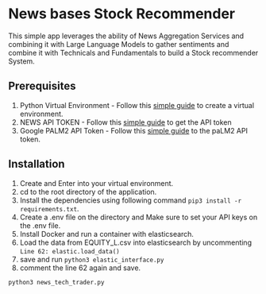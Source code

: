 # News bases Stock Recommender
This simple app leverages the ability of News Aggregation Services and combining it with Large Language Models to gather sentiments and combine it with Technicals and Fundamentals to build a Stock recommender System.

## Prerequisites
1. Python Virtual Environment - Follow this [simple guide](https://medium.com/datacat/a-simple-guide-to-creating-a-virtual-environment-in-python-for-windows-and-mac-1079f40be518) to create a virtual environment.
2. NEWS API TOKEN - Follow this [simple guide](https://newsapi.org/) to get the API token
3. Google PALM2 API Token - Follow this [simple guide](https://developers.generativeai.google/models/language) to the paLM2 API token.

## Installation
1. Create and Enter into your virtual environment.
2. cd to the root directory of the application.
3. Install the dependencies using following command `pip3 install -r requirements.txt`.
4. Create a .env file on the directory and Make sure to set your API keys on the .env file.
5. Install Docker and run a container with elasticsearch.
6. Load the data from EQUITY_L.csv into elasticsearch by uncommenting
    `Line 62: elastic.load_data()`
7. save and run `python3 elastic_interface.py`
8. comment the line 62 again and save.

```sh
python3 news_tech_trader.py
```
